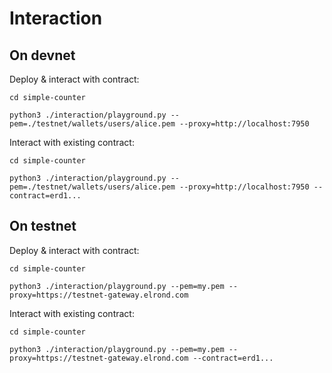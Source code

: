 # Interaction

## On devnet

Deploy & interact with contract:

```
cd simple-counter

python3 ./interaction/playground.py --pem=./testnet/wallets/users/alice.pem --proxy=http://localhost:7950
```

Interact with existing contract:

```
cd simple-counter

python3 ./interaction/playground.py --pem=./testnet/wallets/users/alice.pem --proxy=http://localhost:7950 --contract=erd1...
```

## On testnet

Deploy & interact with contract:

```
cd simple-counter

python3 ./interaction/playground.py --pem=my.pem --proxy=https://testnet-gateway.elrond.com
```

Interact with existing contract:

```
cd simple-counter

python3 ./interaction/playground.py --pem=my.pem --proxy=https://testnet-gateway.elrond.com --contract=erd1...
```
